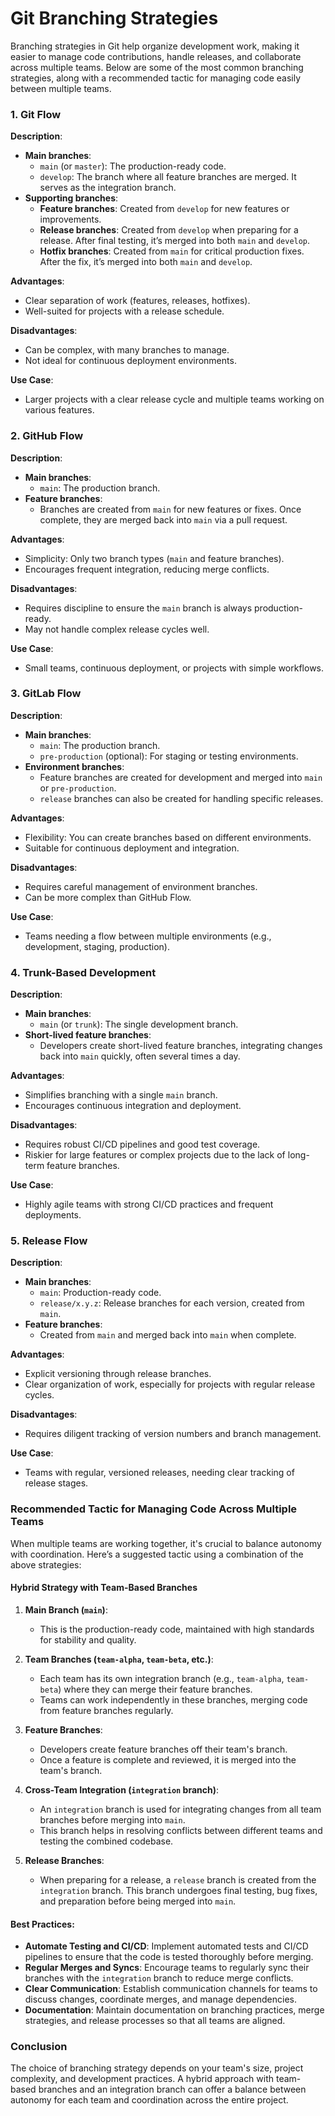 # Git Branching Strategies

Branching strategies in Git help organize development work, making it easier to manage code contributions, handle releases, and collaborate across multiple teams. Below are some of the most common branching strategies, along with a recommended tactic for managing code easily between multiple teams.

### 1. **Git Flow**

**Description**:
- **Main branches**:
  - `main` (or `master`): The production-ready code.
  - `develop`: The branch where all feature branches are merged. It serves as the integration branch.
- **Supporting branches**:
  - **Feature branches**: Created from `develop` for new features or improvements.
  - **Release branches**: Created from `develop` when preparing for a release. After final testing, it’s merged into both `main` and `develop`.
  - **Hotfix branches**: Created from `main` for critical production fixes. After the fix, it’s merged into both `main` and `develop`.

**Advantages**:
- Clear separation of work (features, releases, hotfixes).
- Well-suited for projects with a release schedule.

**Disadvantages**:
- Can be complex, with many branches to manage.
- Not ideal for continuous deployment environments.

**Use Case**:
- Larger projects with a clear release cycle and multiple teams working on various features.

### 2. **GitHub Flow**

**Description**:
- **Main branches**:
  - `main`: The production branch.
- **Feature branches**:
  - Branches are created from `main` for new features or fixes. Once complete, they are merged back into `main` via a pull request.

**Advantages**:
- Simplicity: Only two branch types (`main` and feature branches).
- Encourages frequent integration, reducing merge conflicts.

**Disadvantages**:
- Requires discipline to ensure the `main` branch is always production-ready.
- May not handle complex release cycles well.

**Use Case**:
- Small teams, continuous deployment, or projects with simple workflows.

### 3. **GitLab Flow**

**Description**:
- **Main branches**:
  - `main`: The production branch.
  - `pre-production` (optional): For staging or testing environments.
- **Environment branches**:
  - Feature branches are created for development and merged into `main` or `pre-production`.
  - `release` branches can also be created for handling specific releases.

**Advantages**:
- Flexibility: You can create branches based on different environments.
- Suitable for continuous deployment and integration.

**Disadvantages**:
- Requires careful management of environment branches.
- Can be more complex than GitHub Flow.

**Use Case**:
- Teams needing a flow between multiple environments (e.g., development, staging, production).

### 4. **Trunk-Based Development**

**Description**:
- **Main branches**:
  - `main` (or `trunk`): The single development branch.
- **Short-lived feature branches**:
  - Developers create short-lived feature branches, integrating changes back into `main` quickly, often several times a day.

**Advantages**:
- Simplifies branching with a single `main` branch.
- Encourages continuous integration and deployment.

**Disadvantages**:
- Requires robust CI/CD pipelines and good test coverage.
- Riskier for large features or complex projects due to the lack of long-term feature branches.

**Use Case**:
- Highly agile teams with strong CI/CD practices and frequent deployments.

### 5. **Release Flow**

**Description**:
- **Main branches**:
  - `main`: Production-ready code.
  - `release/x.y.z`: Release branches for each version, created from `main`.
- **Feature branches**:
  - Created from `main` and merged back into `main` when complete.

**Advantages**:
- Explicit versioning through release branches.
- Clear organization of work, especially for projects with regular release cycles.

**Disadvantages**:
- Requires diligent tracking of version numbers and branch management.

**Use Case**:
- Teams with regular, versioned releases, needing clear tracking of release stages.

### Recommended Tactic for Managing Code Across Multiple Teams

When multiple teams are working together, it's crucial to balance autonomy with coordination. Here’s a suggested tactic using a combination of the above strategies:

#### **Hybrid Strategy with Team-Based Branches**

1. **Main Branch (`main`)**:
   - This is the production-ready code, maintained with high standards for stability and quality.

2. **Team Branches (`team-alpha`, `team-beta`, etc.)**:
   - Each team has its own integration branch (e.g., `team-alpha`, `team-beta`) where they can merge their feature branches.
   - Teams can work independently in these branches, merging code from feature branches regularly.

3. **Feature Branches**:
   - Developers create feature branches off their team's branch.
   - Once a feature is complete and reviewed, it is merged into the team's branch.

4. **Cross-Team Integration (`integration` branch)**:
   - An `integration` branch is used for integrating changes from all team branches before merging into `main`.
   - This branch helps in resolving conflicts between different teams and testing the combined codebase.

5. **Release Branches**:
   - When preparing for a release, a `release` branch is created from the `integration` branch. This branch undergoes final testing, bug fixes, and preparation before being merged into `main`.

#### **Best Practices**:
- **Automate Testing and CI/CD**: Implement automated tests and CI/CD pipelines to ensure that the code is tested thoroughly before merging.
- **Regular Merges and Syncs**: Encourage teams to regularly sync their branches with the `integration` branch to reduce merge conflicts.
- **Clear Communication**: Establish communication channels for teams to discuss changes, coordinate merges, and manage dependencies.
- **Documentation**: Maintain documentation on branching practices, merge strategies, and release processes so that all teams are aligned.

### Conclusion

The choice of branching strategy depends on your team's size, project complexity, and development practices. A hybrid approach with team-based branches and an integration branch can offer a balance between autonomy for each team and coordination across the entire project.
